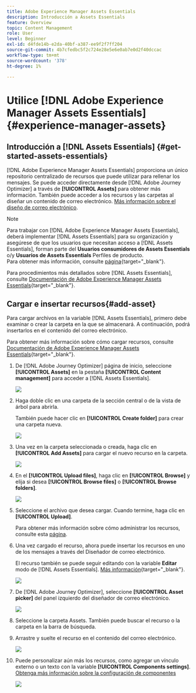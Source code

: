 ```yaml
---
title: Adobe Experience Manager Assets Essentials
description: Introducción a Assets Essentials
feature: Overview
topic: Content Management
role: User
level: Beginner
exl-id: d4fde14b-e2da-40bf-a387-ee9f2f7ff204
source-git-commit: 4b7cfedbc5f2c724e28e5e6e0ab7e0d2f40dccac
workflow-type: tm+mt
source-wordcount: '378'
ht-degree: 1%

---
```


# Utilice [!DNL Adobe Experience Manager Assets Essentials] {#experience-manager-assets}

## Introducción a [!DNL Assets Essentials] {#get-started-assets-essentials}

[!DNL Adobe Experience Manager Assets Essentials] proporciona un único repositorio centralizado de recursos que puede utilizar para rellenar los mensajes. Se puede acceder directamente desde [!DNL Adobe Journey Optimizer] a través de **[!UICONTROL Assets]** para obtener más información. También puede acceder a los recursos y las carpetas al diseñar un contenido de correo electrónico. [Más información sobre el diseño de correo electrónico](design-emails.md).

>[!NOTE]
>
> Para trabajar con [!DNL Adobe Experience Manager Assets Essentials], deberá implementar [!DNL Assets Essentials] para su organización y asegúrese de que los usuarios que necesitan acceso a [!DNL Assets Essentials], forman parte del **Usuarios consumidores de Assets Essentials** o/y **Usuarios de Assets Essentials** Perfiles de producto. <br> Para obtener más información, consulte [página](https://experienceleague.adobe.com/docs/experience-manager-assets-essentials/help/deploy-administer.html){target=&quot;_blank&quot;}.

Para procedimientos más detallados sobre [!DNL Assets Essentials], consulte [Documentación de Adobe Experience Manager Assets Essentials](https://experienceleague.adobe.com/docs/experience-manager-assets-essentials/help/introduction.html){target=&quot;_blank&quot;}.

## Cargar e insertar recursos{#add-asset}

Para cargar archivos en la variable [!DNL Assets Essentials], primero debe examinar o crear la carpeta en la que se almacenará. A continuación, podrá insertarlos en el contenido del correo electrónico.

Para obtener más información sobre cómo cargar recursos, consulte [Documentación de Adobe Experience Manager Assets Essentials](https://experienceleague.adobe.com/docs/experience-manager-assets-essentials/help/add-delete.html){target=&quot;_blank&quot;}.

1. De [!DNL Adobe Journey Optimizer] página de inicio, seleccione **[!UICONTROL Assets]** en la pestaña **[!UICONTROL Content management]** para acceder a [!DNL Assets Essentials].

   ![](assets/media_library_1.png)

1. Haga doble clic en una carpeta de la sección central o de la vista de árbol para abrirla.

   También puede hacer clic en **[!UICONTROL Create folder]** para crear una carpeta nueva.

   ![](assets/media_library_8.png)

1. Una vez en la carpeta seleccionada o creada, haga clic en **[!UICONTROL Add Assets]** para cargar el nuevo recurso en la carpeta.

   ![](assets/media_library_2.png)

1. En el **[!UICONTROL Upload files]**, haga clic en **[!UICONTROL Browse]** y elija si desea **[!UICONTROL Browse files]** o **[!UICONTROL Browse folders]**.

   ![](assets/media_library_3.png)

1. Seleccione el archivo que desea cargar. Cuando termine, haga clic en **[!UICONTROL Upload]**.

   Para obtener más información sobre cómo administrar los recursos, consulte esta [página](https://experienceleague.adobe.com/docs/experience-manager-assets-essentials/help/manage-organize.html).

1. Una vez cargado el recurso, ahora puede insertar los recursos en uno de los mensajes a través del Diseñador de correo electrónico.

   El recurso también se puede seguir editando con la variable **Editar** modo de [!DNL Assets Essentials]. [Más información](https://experienceleague.adobe.com/docs/experience-manager-assets-essentials/help/edit-images.html){target=&quot;_blank&quot;}.

   ![](assets/media_library_12.png)

1. De [!DNL Adobe Journey Optimizer], seleccione **[!UICONTROL Asset picker]** del panel izquierdo del diseñador de correo electrónico.

   ![](assets/media_library_5.png)

1. Seleccione la carpeta Assets. También puede buscar el recurso o la carpeta en la barra de búsqueda.

1. Arrastre y suelte el recurso en el contenido del correo electrónico.

   ![](assets/media_library_6.png)

1. Puede personalizar aún más los recursos, como agregar un vínculo externo o un texto con la variable **[!UICONTROL Components settings]**. [Obtenga más información sobre la configuración de componentes](content-components.md)

   ![](assets/media_library_13.png)
